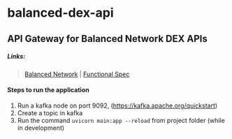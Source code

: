 # balanced-dex-api
## API Gateway for Balanced Network DEX APIs

##### Links:
> [Balanced Network](https://balanced.network/) |
> [Functional Spec](https://github.com/balancednetwork/docs/blob/master/functional_spec.md#api--ws-endpoints)

#### Steps to run the application

1. Run a kafka node on port 9092, (https://kafka.apache.org/quickstart)
2. Create a topic in kafka
3. Run the command `uvicorn main:app --reload` from project folder (while in development)
